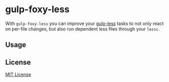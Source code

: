 # gulp-foxy-less

With `gulp-foxy-less` you can improve your [gulp-less](https://github.com/plus3network/gulp-less) tasks 
to not only react on per-file changes, but also run dependent less 
files through your `lessc`.

## Usage

## License

[MIT License](http://en.wikipedia.org/wiki/MIT_License)
